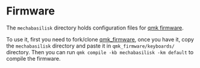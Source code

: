 # Firmware

The `mechabasilisk` directory holds configuration files for [qmk firmware](https://qmk.fm/).

To use it, first you need to fork/clone [qmk_firmware](https://github.com/qmk/qmk_firmware), once you have it, copy the `mechabasilisk` directory and paste it in `qmk_firmware/keyboards/` directory.
Then you can run `qmk compile -kb mechabasilisk -km default` to compile the firmware.
